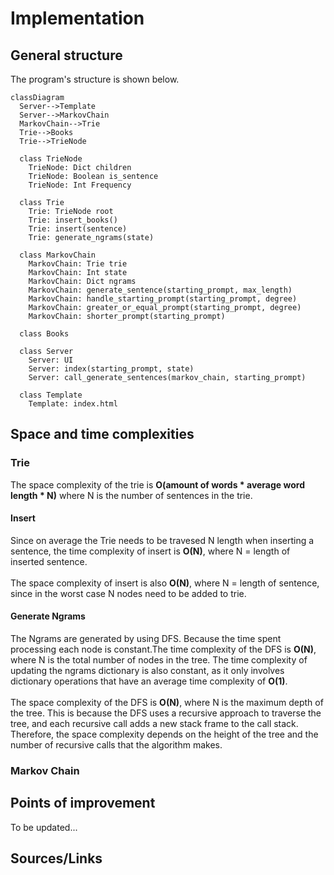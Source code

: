 # Implementation
## General structure
The program's structure is shown below.

```mermaid
classDiagram
  Server-->Template
  Server-->MarkovChain
  MarkovChain-->Trie
  Trie-->Books
  Trie-->TrieNode

  class TrieNode
    TrieNode: Dict children
    TrieNode: Boolean is_sentence
    TrieNode: Int Frequency
    
  class Trie
    Trie: TrieNode root
    Trie: insert_books()
    Trie: insert(sentence)
    Trie: generate_ngrams(state)
  
  class MarkovChain
    MarkovChain: Trie trie
    MarkovChain: Int state
    MarkovChain: Dict ngrams
    MarkovChain: generate_sentence(starting_prompt, max_length)
    MarkovChain: handle_starting_prompt(starting_prompt, degree)
    MarkovChain: greater_or_equal_prompt(starting_prompt, degree)
    MarkovChain: shorter_prompt(starting_prompt)

  class Books

  class Server
    Server: UI
    Server: index(starting_prompt, state)
    Server: call_generate_sentences(markov_chain, starting_prompt)

  class Template
    Template: index.html
  ```

## Space and time complexities
### Trie
The space complexity of the trie is **O(amount of words * average word length * N)** where N is the number of sentences in the trie.
#### Insert
Since on average the Trie needs to be travesed N length when inserting a sentence, the time complexity of insert is **O(N)**, where N = length of inserted sentence. <br><br>
The space complexity of insert is also **O(N)**, where N = length of sentence, since in the worst case N nodes need to be added to trie.
#### Generate Ngrams
The Ngrams are generated by using DFS. Because the time spent processing each node is constant.The time complexity of the DFS is **O(N)**, where N is the total number of nodes in the tree. The time complexity of updating the ngrams dictionary is also constant, as it only involves dictionary operations that have an average time complexity of **O(1)**. <br><br>
The space complexity of the DFS is **O(N)**, where N is the maximum depth of the tree. This is because the DFS uses a recursive approach to traverse the tree, and each recursive call adds a new stack frame to the call stack. Therefore, the space complexity depends on the height of the tree and the number of recursive calls that the algorithm makes.

### Markov Chain

## Points of improvement
To be updated...

## Sources/Links
